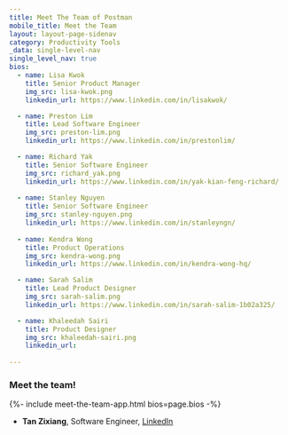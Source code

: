 ```yaml
---
title: Meet The Team of Postman
mobile_title: Meet the Team
layout: layout-page-sidenav
category: Productivity Tools
_data: single-level-nav
single_level_nav: true
bios:
  - name: Lisa Kwok
    title: Senior Product Manager
    img_src: lisa-kwok.png
    linkedin_url: https://www.linkedin.com/in/lisakwok/

  - name: Preston Lim
    title: Lead Software Engineer
    img_src: preston-lim.png
    linkedin_url: https://www.linkedin.com/in/prestonlim/

  - name: Richard Yak
    title: Senior Software Engineer
    img_src: richard_yak.png
    linkedin_url: https://www.linkedin.com/in/yak-kian-feng-richard/
  
  - name: Stanley Nguyen
    title: Senior Software Engineer
    img_src: stanley-nguyen.png
    linkedin_url: https://www.linkedin.com/in/stanleyngn/
    
  - name: Kendra Wong
    title: Product Operations
    img_src: kendra-wong.png
    linkedin_url: https://www.linkedin.com/in/kendra-wong-hq/

  - name: Sarah Salim
    title: Lead Product Designer
    img_src: sarah-salim.png
    linkedin_url: https://www.linkedin.com/in/sarah-salim-1b02a325/

  - name: Khaleedah Sairi
    title: Product Designer
    img_src: khaleedah-sairi.png
    linkedin_url: 
 
---
```


### Meet the team!
{%- include meet-the-team-app.html bios=page.bios -%}

- <b>Tan Zixiang</b>, Software Engineer, [LinkedIn](https://www.linkedin.com/in/tan-zixiang/)

